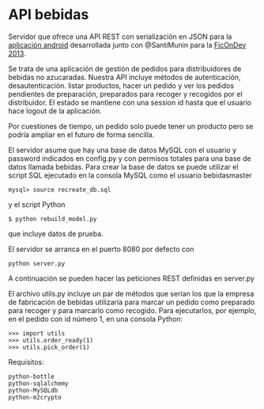 API bebidas
===========

Servidor que ofrece una API REST con serialización en JSON para la [aplicación
android][ficondev-android] desarrollada junto con @SantiMunin para la [FicOnDev 2013][ficondev].

Se trata de una aplicación de gestión de pedidos para distribuidores de bebidas
no azucaradas. Nuestra API incluye métodos de autenticación, desautenticación.
listar productos, hacer un pedido y ver los pedidos pendientes de preparación,
preparados para recoger y recogidos por el distribuidor. El estado se mantiene
con una session id hasta que el usuario hace logout de la aplicación.

Por cuestiones de tiempo, un pedido solo puede tener un producto pero se podría
ampliar en el futuro de forma sencilla.

El servidor asume que hay una base de datos MySQL con el usuario y password
indicados en config.py y con permisos totales para una base de datos llamada
bebidas. Para crear la base de datos se puede utilizar el script SQL ejecutado
en la consola MySQL como el usuario bebidasmaster

    mysql> source recreate_db.sql

y el script Python

    $ python rebuild_model.py

que incluye datos de prueba.

El servidor se arranca en el puerto 8080 por defecto con

    python server.py

A continuación se pueden hacer las peticiones REST definidas en server.py

El archivo utils.py incluye un par de métodos que serían los que la empresa de
fabricación de bebidas utilizaría para marcar un pedido como preparado para
recoger y para marcarlo como recogido. Para ejecutarlos, por ejemplo, en el pedido con id
número 1, en una consola Python:

    >>> import utils
    >>> utils.order_ready(1)
    >>> utils.pick_order(1)

Requisitos:

    python-bottle
    python-sqlalchemy
    python-MySQLdb
    python-m2crypto

[ficondev-android]: https://github.com/SantiMunin/FicOnDev-Android "FicOnDev-Android"
[ficondev]: http://ficondev.es/
